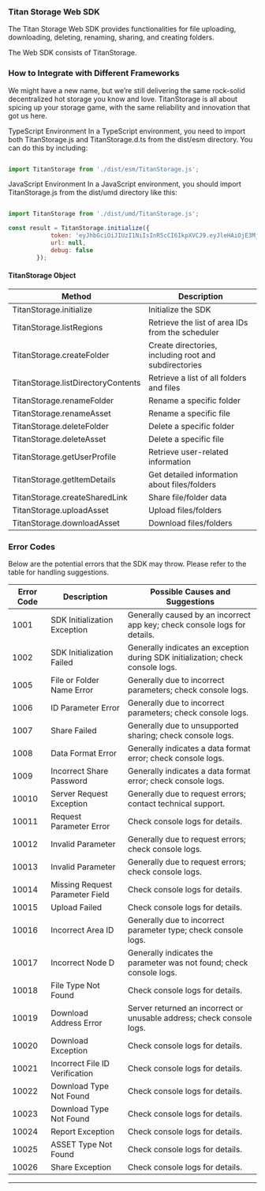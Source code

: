 

### Titan Storage Web SDK
The Titan Storage Web SDK provides functionalities for file uploading, downloading, deleting, renaming, sharing, and creating folders.

The Web SDK consists of TitanStorage.


###  How to Integrate with Different Frameworks
We might have a new name, but we’re still delivering the same rock-solid decentralized hot storage you know and love. TitanStorage is all about spicing up your storage game, with the same reliability and innovation that got us here.

TypeScript Environment
In a TypeScript environment, you need to import both TitanStorage.js and TitanStorage.d.ts from the dist/esm directory. You can do this by including:

```typescript

import TitanStorage from './dist/esm/TitanStorage.js';	

```

JavaScript Environment
In a JavaScript environment, you should import TitanStorage.js from the dist/umd directory like this:

```javascript

import TitanStorage from './dist/umd/TitanStorage.js';

const result = TitanStorage.initialize({
            token: 'eyJhbGciOiJIUzI1NiIsInR5cCI6IkpXVCJ9.eyJleHAiOjE3Mjg1NDk3MDUsImlkIjoidGl0YW4xamg0bnRmd3lsOXhxazllaGcycTdzNDR3OTlhZjkzOWpjZ3JkMmQiLCJvcmlnX2lhdCI6MTcyODQ2MzMwNSwicm9sZSI6MH0.qBw3BBHSC3piHmiwGawOMD14xkBZ9SnueeqAUfL5uX4',
            url: null,
            debug: false
        });

```
#### TitanStorage Object

| Method                            | Description                                    |
|-----------------------------------|------------------------------------------------|
| TitanStorage.initialize              | Initialize the SDK                             |
| TitanStorage.listRegions           | Retrieve the list of area IDs from the scheduler |
| TitanStorage.createFolder          | Create directories, including root and subdirectories |
| TitanStorage.listDirectoryContents    | Retrieve a list of all folders and files      |
| TitanStorage.renameFolder          | Rename a specific folder                       |
| TitanStorage.renameAsset          | Rename a specific file                         |
| TitanStorage.deleteFolder          | Delete a specific folder                       |
| TitanStorage.deleteAsset          | Delete a specific file                         |
| TitanStorage.getUserProfile             | Retrieve user-related information              |
| TitanStorage.getltemDetails    | Get detailed information about files/folders   |
| TitanStorage.createSharedLink                | Share file/folder data                         |
| TitanStorage.uploadAsset           | Upload files/folders                           |
| TitanStorage.downloadAsset         | Download files/folders                         |

### Error Codes
Below are the potential errors that the SDK may throw. Please refer to the table for handling suggestions.

| Error Code | Description                       | Possible Causes and Suggestions                      |
|------------|-----------------------------------|-----------------------------------------------------|
| 1001      | SDK Initialization Exception      | Generally caused by an incorrect app key; check console logs for details. |
| 1002      | SDK Initialization Failed         | Generally indicates an exception during SDK initialization; check console logs. |
| 1005      | File or Folder Name Error         | Generally due to incorrect parameters; check console logs. |
| 1006      | ID Parameter Error                | Generally due to incorrect parameters; check console logs. |
| 1007      | Share Failed                     | Generally due to unsupported sharing; check console logs. |
| 1008      | Data Format Error                | Generally indicates a data format error; check console logs. |
| 1009      | Incorrect Share Password          | Generally indicates a data format error; check console logs. |
| 10010     | Server Request Exception          | Generally due to request errors; contact technical support. |
| 10011     | Request Parameter Error           | Check console logs for details.                      |
| 10012     | Invalid Parameter                 | Generally due to request errors; check console logs. |
| 10013     | Invalid Parameter                 | Generally due to request errors; check console logs. |
| 10014     | Missing Request Parameter Field   | Check console logs for details.                      |
| 10015     | Upload Failed                     | Check console logs for details.                      |
| 10016     | Incorrect Area ID                 | Generally due to incorrect parameter type; check console logs. |
| 10017     | Incorrect Node D                  | Generally indicates the parameter was not found; check console logs. |
| 10018     | File Type Not Found               | Check console logs for details.                      |
| 10019     | Download Address Error            | Server returned an incorrect or unusable address; check console logs. |
| 10020     | Download Exception                | Check console logs for details.                      |
| 10021     | Incorrect File ID Verification    | Check console logs for details.                      |
| 10022     | Download Type Not Found           | Check console logs for details.                      |
| 10023     | Download Type Not Found           | Check console logs for details.                      |
| 10024     | Report  Exception                 | Check console logs for details.                      |
| 10025     | ASSET Type Not Found              | Check console logs for details.                      |
| 10026     | Share  Exception                    | Check console logs for details.                      |

--- 

